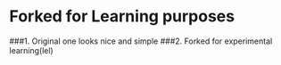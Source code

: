 # Forked for Learning purposes
###1. Original one looks nice and simple
###2. Forked for experimental learning(lel)
